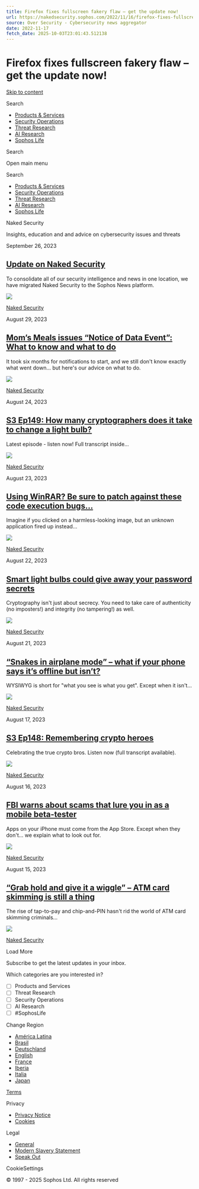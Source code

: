 ```yaml
---
title: Firefox fixes fullscreen fakery flaw – get the update now!
url: https://nakedsecurity.sophos.com/2022/11/16/firefox-fixes-fullscreen-fakery-flaw-get-the-update-now/
source: Over Security - Cybersecurity news aggregator
date: 2022-11-17
fetch_date: 2025-10-03T23:01:43.512138
---
```


# Firefox fixes fullscreen fakery flaw – get the update now!

[Skip to content](#content)

Search

* [Products & Services](https://news.sophos.com/en-us/category/products-services/)
* [Security Operations](https://news.sophos.com/en-us/category/security-operations/)
* [Threat Research](https://news.sophos.com/en-us/category/threat-research/)
* [AI Research](https://news.sophos.com/en-us/category/ai-research/)
* [Sophos Life](https://news.sophos.com/en-us/category/sophos-life/)

Search

Open main menu

Search

* [Products & Services](https://news.sophos.com/en-us/category/products-services/)
* [Security Operations](https://news.sophos.com/en-us/category/security-operations/)
* [Threat Research](https://news.sophos.com/en-us/category/threat-research/)
* [AI Research](https://news.sophos.com/en-us/category/ai-research/)
* [Sophos Life](https://news.sophos.com/en-us/category/sophos-life/)

Naked Security

Insights, education and and advice on cybersecurity issues and threats

September 26, 2023

## [Update on Naked Security](https://news.sophos.com/en-us/2023/09/26/update-on-naked-security/)

To consolidate all of our security intelligence and news in one location, we have migrated Naked Security to the Sophos News platform.

![](https://news.sophos.com/wp-content/uploads/2020/01/Logo-Shield-Graphic.svg?w=96)

[Naked Security](https://news.sophos.com/en-us/category/serious-security/)

August 29, 2023

## [Mom’s Meals issues “Notice of Data Event”: What to know and what to do](https://news.sophos.com/en-us/2023/08/29/moms-meals-issues-notice-of-data-event-what-to-know-and-what-to-do/)

It took six months for notifications to start, and we still don't know exactly what went down... but here's our advice on what to do.

![](https://news.sophos.com/wp-content/themes/sophosnews-2017/img/avatars/avatar-two.png)

[Naked Security](https://news.sophos.com/en-us/category/serious-security/)

August 24, 2023

## [S3 Ep149: How many cryptographers does it take to change a light bulb?](https://news.sophos.com/en-us/2023/08/24/s3-ep149-how-many-cryptographers-does-it-take-to-change-a-light-bulb/)

Latest episode - listen now! Full transcript inside...

![](https://news.sophos.com/wp-content/themes/sophosnews-2017/img/avatars/avatar-one.png)

[Naked Security](https://news.sophos.com/en-us/category/serious-security/)

August 23, 2023

## [Using WinRAR? Be sure to patch against these code execution bugs…](https://news.sophos.com/en-us/2023/08/23/using-winrar-be-sure-to-patch-against-these-code-execution-bugs/)

Imagine if you clicked on a harmless-looking image, but an unknown application fired up instead...

![](https://news.sophos.com/wp-content/themes/sophosnews-2017/img/avatars/avatar-two.png)

[Naked Security](https://news.sophos.com/en-us/category/serious-security/)

August 22, 2023

## [Smart light bulbs could give away your password secrets](https://news.sophos.com/en-us/2023/08/22/smart-light-bulbs-could-give-away-your-password-secrets/)

Cryptography isn't just about secrecy. You need to take care of authenticity (no imposters!) and integrity (no tampering!) as well.

![](https://news.sophos.com/wp-content/themes/sophosnews-2017/img/avatars/avatar-two.png)

[Naked Security](https://news.sophos.com/en-us/category/serious-security/)

August 21, 2023

## [“Snakes in airplane mode” – what if your phone says it’s offline but isn’t?](https://news.sophos.com/en-us/2023/08/21/snakes-in-airplane-mode-what-if-your-phone-says-its-offline-but-isnt/)

WYSIWYG is short for "what you see is what you get". Except when it isn't...

![](https://news.sophos.com/wp-content/themes/sophosnews-2017/img/avatars/avatar-one.png)

[Naked Security](https://news.sophos.com/en-us/category/serious-security/)

August 17, 2023

## [S3 Ep148: Remembering crypto heroes](https://news.sophos.com/en-us/2023/08/17/s3-ep148-remembering-crypto-heroes/)

Celebrating the true crypto bros. Listen now (full transcript available).

![](https://news.sophos.com/wp-content/themes/sophosnews-2017/img/avatars/avatar-two.png)

[Naked Security](https://news.sophos.com/en-us/category/serious-security/)

August 16, 2023

## [FBI warns about scams that lure you in as a mobile beta-tester](https://news.sophos.com/en-us/2023/08/16/fbi-warns-about-scams-that-lure-you-in-as-a-mobile-beta-tester/)

Apps on your iPhone must come from the App Store. Except when they don't... we explain what to look out for.

![](https://news.sophos.com/wp-content/themes/sophosnews-2017/img/avatars/avatar-two.png)

[Naked Security](https://news.sophos.com/en-us/category/serious-security/)

August 15, 2023

## [“Grab hold and give it a wiggle” – ATM card skimming is still a thing](https://news.sophos.com/en-us/2023/08/15/grab-hold-and-give-it-a-wiggle-atm-card-skimming-is-still-a-thing/)

The rise of tap-to-pay and chip-and-PIN hasn't rid the world of ATM card skimming criminals...

![](https://news.sophos.com/wp-content/themes/sophosnews-2017/img/avatars/avatar-three.png)

[Naked Security](https://news.sophos.com/en-us/category/serious-security/)

Load More

Subscribe to get the latest updates in your inbox.

Which categories are you interested in?

* [ ] Products and Services
* [ ] Threat Research
* [ ] Security Operations
* [ ] AI Research
* [ ] #SophosLife

Change Region

* [América Latina](https://news.sophos.com/es-419)
* [Brasil](https://news.sophos.com/pt-br)
* [Deutschland](https://news.sophos.com/de-de)
* [English](https://news.sophos.com/en-us)
* [France](https://news.sophos.com/fr-fr)
* [Iberia](https://news.sophos.com/es-es)
* [Italia](https://news.sophos.com/it-it)
* [Japan](https://news.sophos.com/ja-jp)

[Terms](https://www.sophos.com/en-us/legal/sophos-website.aspx)

Privacy

* [Privacy Notice](https://www.sophos.com/en-us/legal/sophos-group-privacy-policy.aspx)
* [Cookies](https://www.sophos.com/en-us/legal/cookie-information.aspx)

Legal

* [General](https://www.sophos.com/en-us/legal.aspx)
* [Modern Slavery Statement](https://www.sophos.com/en-us/legal/modern-slavery-act-transparency-statement.aspx)
* [Speak Out](https://secure.ethicspoint.eu/domain/media/en/gui/104916/index.html)

CookieSettings

© 1997 - 2025 Sophos Ltd. All rights reserved